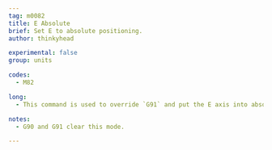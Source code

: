 ```yaml
---
tag: m0082
title: E Absolute
brief: Set E to absolute positioning.
author: thinkyhead

experimental: false
group: units

codes:
  - M82

long:
  - This command is used to override `G91` and put the E axis into absolute mode independent of the other axes.

notes:
  - G90 and G91 clear this mode.

---
```


